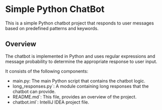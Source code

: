 # Simple Python ChatBot

This is a simple Python chatbot project that responds to user messages based on predefined patterns and keywords.

## Overview

The chatbot is implemented in Python and uses regular expressions and message probability to determine the appropriate response to user input. 

It consists of the following components:

- main.py: The main Python script that contains the chatbot logic.
- long_responses.py`: A module containing long responses that the chatbot can provide.
- README.md`: This file, provides an overview of the project.
- chatbot.iml`: IntelliJ IDEA project file.
